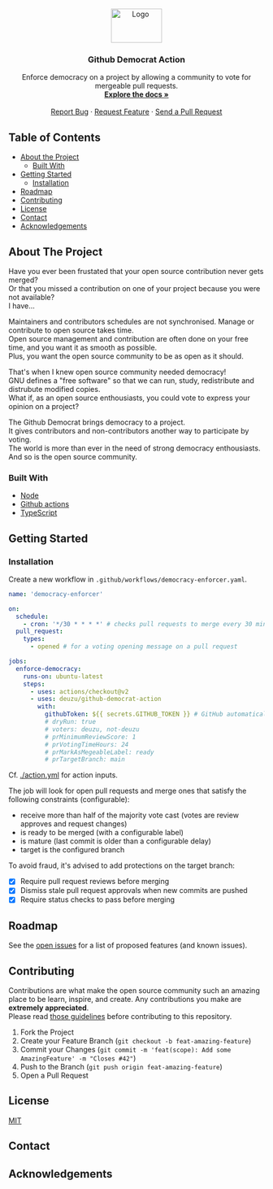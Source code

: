 <br />
<p align="center">
  <img src="./logo.svg" alt="Logo" width="100" height="67">
  <!-- logomakr.com/6hgBHr && picsvg.com -->

  <h3 align="center">Github Democrat Action</h3>

  <p align="center">
    Enforce democracy on a project by allowing a community to vote for mergeable pull requests.
    <br />
    <a href="https://github.com/deuzu/github-democrat-action/"><strong>Explore the docs »</strong></a>
    <br />
    <br />
    <a href="https://github.com/deuzu/github-democrat-action/issues">Report Bug</a>
    ·
    <a href="https://github.com/deuzu/github-democrat-action/issues">Request Feature</a>
    ·
    <a href="https://github.com/deuzu/github-democrat-action/pulls">Send a Pull Request</a>
  </p>
</p>

## Table of Contents

* [About the Project](#about-the-project)
  * [Built With](#built-with)
* [Getting Started](#getting-started)
  * [Installation](#installation)
* [Roadmap](#roadmap)
* [Contributing](#contributing)
* [License](#license)
* [Contact](#contact)
* [Acknowledgements](#acknowledgements)

## About The Project

Have you ever been frustated that your open source contribution never gets merged?  
Or that you missed a contribution on one of your project because you were not available?  
I have...  

Maintainers and contributors schedules are not synchronised. Manage or contribute to open source takes time.  
Open source management and contribution are often done on your free time, and you want it as smooth as possible.  
Plus, you want the open source community to be as open as it should.  

That's when I knew open source community needed democracy!  
GNU defines a "free software" so that we can run, study, redistribute and distrubute modified copies.  
What if, as an open source enthousiasts, you could vote to express your opinion on a project?  

The Github Democrat brings democracy to a project.  
It gives contributors and non-contributors another way to participate by voting.  
The world is more than ever in the need of strong democracy enthousiasts. And so is the open source community.  

### Built With

* [Node](https://nodejs.org)
* [Github actions](https://github.com/features/actions)
* [TypeScript](https://www.typescriptlang.org/)

## Getting Started

### Installation

Create a new workflow in `.github/workflows/democracy-enforcer.yaml`.

```yaml
name: 'democracy-enforcer'

on:
  schedule:
    - cron: '*/30 * * * *' # checks pull requests to merge every 30 minutes
  pull_request:
    types:
      - opened # for a voting opening message on a pull request

jobs:
  enforce-democracy:
    runs-on: ubuntu-latest
    steps:
      - uses: actions/checkout@v2
      - uses: deuzu/github-democrat-action
        with:
          githubToken: ${{ secrets.GITHUB_TOKEN }} # GitHub automatically creates the GITHUB_TOKEN secret
          # dryRun: true
          # voters: deuzu, not-deuzu
          # prMinimumReviewScore: 1
          # prVotingTimeHours: 24
          # prMarkAsMegeableLabel: ready
          # prTargetBranch: main
```

Cf. [./action.yml](./action.yml) for action inputs.

The job will look for open pull requests and merge ones that satisfy the following constraints (configurable):
- receive more than half of the majority vote cast (votes are review approves and request changes)
- is ready to be merged (with a configurable label)
- is mature (last commit is older than a configurable delay)
- target is the configured branch

To avoid fraud, it's advised to add protections on the target branch:
- [X] Require pull request reviews before merging
- [X] Dismiss stale pull request approvals when new commits are pushed
- [X] Require status checks to pass before merging

## Roadmap

See the [open issues](https://github.com/deuzu/github-democrat-action/issues) for a list of proposed features (and known issues).

## Contributing

Contributions are what make the open source community such an amazing place to be learn, inspire, and create. Any contributions you make are **extremely appreciated**.  
Please read [those guidelines](./.github/CONTRIBUTING.md) before contributing to this repository.

1. Fork the Project
2. Create your Feature Branch (`git checkout -b feat-amazing-feature`)
3. Commit your Changes (`git commit -m 'feat(scope): Add some AmazingFeature' -m "Closes #42"`)
4. Push to the Branch (`git push origin feat-amazing-feature`)
5. Open a Pull Request

## License

[MIT](./LICENSE)

## Contact

## Acknowledgements
